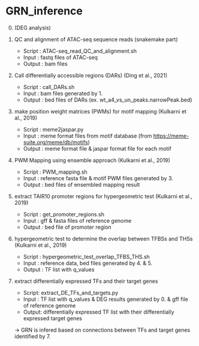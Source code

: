 # GRN_inference

0. (DEG analysis)

1. QC and alignment of ATAC-seq sequence reads (snakemake part) 

    * Script    : ATAC-seq_read_QC_and_alignment.sh
    * Input     : fastq files of ATAC-seq
    * Output    : bam files
 
2. Call differentially accessible regions (DARs) (Ding et al., 2021)

    * Script    : call_DARs.sh
    * Input     : bam files generated by 1.
    * Output    : bed files of DARs (ex. wt_a4_vs_un_peaks.narrowPeak.bed)

3. make position weight matrices (PWMs) for motif mapping (Kulkarni et al., 2019)

    * Script    : meme2jaspar.py
    * Input     : meme format files from motif database (from https://meme-suite.org/meme/db/motifs)
    * Output    : meme format file & jaspar format file for each motif

4. PWM Mapping using ensemble approach (Kulkarni et al., 2019)

    * Script    : PWM_mapping.sh
    * Input     : reference fasta file & motif PWM files generated by 3.
    * Output    : bed files of ensembled mapping result

5. extract TAIR10 promoter regions for hypergeometric test (Kulkarni et al., 2019)

    * Script    : get_promoter_regions.sh
    * Input     : gff & fasta files of reference genome
    * Output    : bed file of promoter region

6. hypergeometric test to determine the overlap between TFBSs and THSs (Kulkarni et al., 2019)

    * Script    : hypergeometric_test_overlap_TFBS_THS.sh
    * Input     : reference data, bed files generated by 4. & 5.
    * Output    : TF list with q_values

7. extract differentially expressed TFs and their target genes
    
    * Script: extract_DE_TFs_and_targets.py
    * Input : TF list with q_values & DEG results generated by 0. & gff file of reference genome
    * Output: differentially expressed TF list with their differentially expressed target genes 

    -> GRN is infered based on connections between TFs and target genes identified by 7. 
    